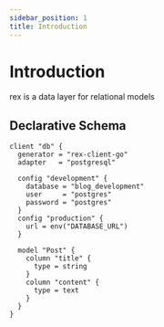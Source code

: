 ```yaml
---
sidebar_position: 1
title: Introduction
---
```


# Introduction

rex is a data layer for relational models

## Declarative Schema

```hcl
client "db" {
  generator = "rex-client-go"
  adapter   = "postgresql"

  config "development" {
    database = "blog_development"
    user     = "postgres"
    password = "postgres"
  }
  config "production" {
    url = env("DATABASE_URL")
  }

  model "Post" {
    column "title" {
      type = string
    }
    column "content" {
      type = text
    }
  }
}
```
